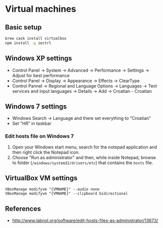 # Virtual machines

## Basic setup

```sh
brew cask install virtualbox
npm install -g iectrl
```

## Windows XP settings

* Control Panel → System → Advanced → Performance → Settings → Adjust for best performance
* Control Panel → Display → Appearance → Effects → ClearType
* Control Pannel → Regional and Language Options → Languages → Text services and input languages → Details → Add → Croatian - Croatian

## Windows 7 settings

* Windows Search → Language and there set everything to "Croatian"
* Set "HR" in taskbar

### Edit hosts file on Windows 7

1. Open your Windows start menu, search for the notepad application and then right click the Notepad icon.
1. Choose "Run as administrator" and then, while inside Notepad, browse to folder (`/windows/system32/drivers/etc`) that contains the `hosts` file.

## VirtualBox VM settings

```
VBoxManage modifyvm "{VMNAME}" --audio none
VBoxManage modifyvm "{VMNAME}" --clipboard bidirectional
```

## References

* http://www.labnol.org/software/edit-hosts-files-as-administrator/13673/
